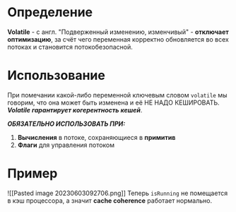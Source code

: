 # Определение
**Volatile** - с англ. "Подверженный изменению, изменчивый" - **отключает оптимизацию**, за счёт чего переменная корректно обновляется во всех потоках и становится потокобезопасной.

# Использование
При помечании какой-либо переменной ключевым словом `volatile` мы говорим, что она может быть изменена и её НЕ НАДО КЕШИРОВАТЬ. ***Volatile гарантирует когерентность кешей***.

***ОБЯЗАТЕЛЬНО ИСПОЛЬЗОВАТЬ ПРИ:***
1. **Вычисления** в потоке, сохраняющиеся в **примитив**
2. **Флаги** для управления потоком
# Пример
![[Pasted image 20230603092706.png]]
Теперь `isRunning` не помещается в кэш процессора, а значит **cache coherence** работает нормально. 